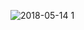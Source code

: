 ![2018-05-14 1](https://user-images.githubusercontent.com/34006266/40005063-f925b9b8-574b-11e8-92ff-891686ffb725.png)
